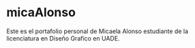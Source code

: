 # micaAlonso
Este es el portafolio personal de Micaela Alonso estudiante de la licenciatura en Diseño Grafico en UADE.
